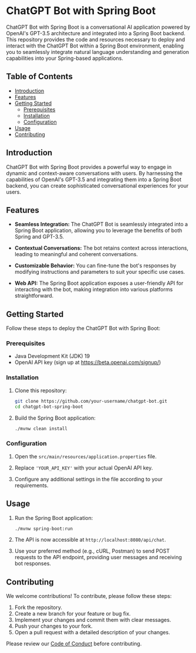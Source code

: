# ChatGPT Bot with Spring Boot

ChatGPT Bot with Spring Boot is a conversational AI application powered by OpenAI's GPT-3.5 architecture and integrated into a Spring Boot backend. This repository provides the code and resources necessary to deploy and interact with the ChatGPT Bot within a Spring Boot environment, enabling you to seamlessly integrate natural language understanding and generation capabilities into your Spring-based applications.

## Table of Contents

- [Introduction](#introduction)
- [Features](#features)
- [Getting Started](#getting-started)
  - [Prerequisites](#prerequisites)
  - [Installation](#installation)
  - [Configuration](#configuration)
- [Usage](#usage)
- [Contributing](#contributing)

## Introduction

ChatGPT Bot with Spring Boot provides a powerful way to engage in dynamic and context-aware conversations with users. By harnessing the capabilities of OpenAI's GPT-3.5 and integrating them into a Spring Boot backend, you can create sophisticated conversational experiences for your users.

## Features

- **Seamless Integration:** The ChatGPT Bot is seamlessly integrated into a Spring Boot application, allowing you to leverage the benefits of both Spring and GPT-3.5.

- **Contextual Conversations:** The bot retains context across interactions, leading to meaningful and coherent conversations.

- **Customizable Behavior:** You can fine-tune the bot's responses by modifying instructions and parameters to suit your specific use cases.

- **Web API:** The Spring Boot application exposes a user-friendly API for interacting with the bot, making integration into various platforms straightforward.

## Getting Started

Follow these steps to deploy the ChatGPT Bot with Spring Boot:

### Prerequisites

- Java Development Kit (JDK) 19
- OpenAI API key (sign up at https://beta.openai.com/signup/)

### Installation

1. Clone this repository:
   ```bash
   git clone https://github.com/your-username/chatgpt-bot.git
   cd chatgpt-bot-spring-boot
   ```

2. Build the Spring Boot application:
   ```bash
   ./mvnw clean install
   ```

### Configuration

1. Open the `src/main/resources/application.properties` file.

2. Replace `'YOUR_API_KEY'` with your actual OpenAI API key.

3. Configure any additional settings in the file according to your requirements.

## Usage

1. Run the Spring Boot application:
   ```bash
   ./mvnw spring-boot:run
   ```

2. The API is now accessible at `http://localhost:8080/api/chat`.

3. Use your preferred method (e.g., cURL, Postman) to send POST requests to the API endpoint, providing user messages and receiving bot responses.

## Contributing

We welcome contributions! To contribute, please follow these steps:

1. Fork the repository.
2. Create a new branch for your feature or bug fix.
3. Implement your changes and commit them with clear messages.
4. Push your changes to your fork.
5. Open a pull request with a detailed description of your changes.

Please review our [Code of Conduct](CODE_OF_CONDUCT.md) before contributing.
